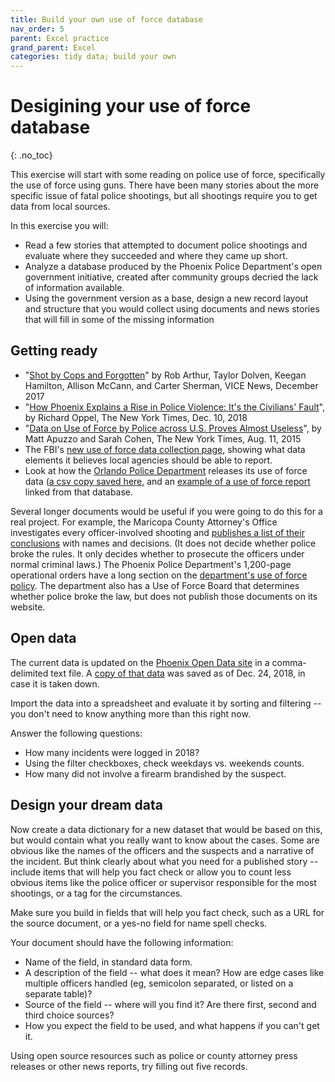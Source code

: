 ```yaml
---
title: Build your own use of force database
nav_order: 5
parent: Excel practice
grand_parent: Excel
categories: tidy data; build your own
---
```


# Desigining your use of force database
{: .no_toc}

This exercise will start with some reading on police use of force, specifically the use of force using guns. There have been many stories about the more specific issue of fatal police shootings, but all shootings require you to get data from local sources.

In this exercise you will:

* Read a few stories that attempted to document police shootings and evaluate where they succeeded and where they came up short.
* Analyze  a database produced by the Phoenix Police Department's open government initiative, created after community groups decried the lack of information available.
* Using the government version as a base, design a new record layout and structure that you would collect using documents and news stories that will fill in some of the missing information


## Getting ready

* "[Shot by Cops and Forgotten](https://news.vice.com/en_us/article/xwvv3a/shot-by-cops)" by Rob Arthur, Taylor Dolven, Keegan Hamilton, Allison McCann, and Carter Sherman,  VICE News, December 2017
* "[How Phoenix Explains a Rise in Police Violence: It's the Civilians' Fault](https://www.nytimes.com/2018/12/10/us/phoenix-police-shootings.html)", by Richard Oppel, The New York Times, Dec. 10, 2018
* "[Data on Use of Force by Police across U.S. Proves Almost Useless](https://www.nytimes.com/2015/08/12/us/data-on-use-of-force-by-police-across-us-proves-almost-useless.html)", by Matt Apuzzo and Sarah Cohen, The New York Times, Aug. 11, 2015
* The FBI's [new use of force data collection page](https://www.fbi.gov/services/cjis/ucr/use-of-force), showing what data elements it believes local agencies should be able to report.
* Look at how the [Orlando Police Department](https://data.cityoforlando.net/Orlando-Police/OPD-Officer-Involved-Shootings/6kz6-6c7n/data)  releases its use of force data ([a csv copy saved here]({{site.baseurl}}/assets/data/csv/OPD_Officer-Involved_Shootings.csv), and an [example of a use of force report](https://www1.cityoforlando.net/opendatadocs/saoletters/17-075014.pdf) linked from that database.

Several longer documents would be useful if you were going to do this for a real project. For example, the Maricopa County Attorney's Office investigates every officer-involved shooting and [publishes a list of their conclusions](https://www.maricopacountyattorney.org/282/Use-of-Force-Callouts) with names and decisions. (It does not decide whether police broke the rules. It only decides whether to prosecute the officers under normal criminal laws.) The Phoenix Police Department's 1,200-page operational orders have a long section on the [department's use of force policy](https://www.phoenix.gov/policesite/Documents/operations_orders.pdf).  The department also has a Use of Force Board that determines whether police broke the law, but does not publish those documents on its website.

## Open data

The current data is updated on the [Phoenix Open Data site](https://www.phoenixopendata.com/dataset/officer-involved-shooting-incidents/resource/8f8c1739-b905-407f-9eb6-6b10db55b931) in a comma-delimited text file. A [copy of that data]({{site.baseurl}}/assets/data/csv/officer-involved-shooting-incidents_officer-involved-shooting-incidents-2017-forward_ois.csv) was saved as of Dec. 24, 2018, in case it is taken down.

Import the data into a spreadsheet and evaluate it by sorting and filtering -- you don't need to know anything more than this right now.

Answer the following questions:
* How many incidents were logged in 2018?
* Using the filter checkboxes, check weekdays vs. weekends counts.
* How many did not involve a firearm brandished by the suspect.

## Design your dream data

Now create a data dictionary for a new dataset that would be based on this, but would contain what you really want to know about the cases. Some are obvious like the names of the officers and the suspects and a narrative of the incident. But think clearly about what you need for a published story -- include items that will help you fact check or allow you to count less obvious items like the police officer or supervisor responsible for the most shootings, or a tag for the circumstances.

Make sure you build in fields that will help you fact check, such as a URL for the source document, or a yes-no field for name spell checks.

Your document should have the following information:

* Name of the field, in standard data form.
* A description of the field -- what does it mean? How are edge cases like multiple officers handled (eg, semicolon separated, or listed on a separate table)?
* Source of the field -- where will you find it? Are there first, second and third choice sources?
* How you expect the field to be used, and what happens if you can't get it.

Using open source resources such as police or county attorney press releases or other news reports, try filling out five records.
